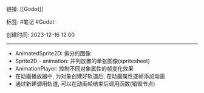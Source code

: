 链接: [[Godot]]

标签: #笔记 #Godot 

创建时间: 2023-12-16 12:00

---

- AnimatedSprite2D: 拆分的图像
- Sprite2D - animation: 并列放置的单张图像(spritesheet)
- AnimationPlayer: 控制不同对象属性的帧变化效果
- 在动画播放器中, 为对象创建好轨道后, 在动画属性逐帧添加动画
- 通过新建调用轨道, 可以在动画帧结束后调用函数(销毁节点)